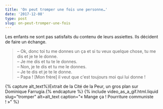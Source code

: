 ```yaml
---
title: 'On peut tromper une fois une personne…'
date: '2017-12-08'
type: post
slug: on-peut-tromper-une-fois
---
```


Les enfants ne sont pas satisfaits du contenu de leurs assiettes. Ils décident de faire un échange.

<!-- more -->

> – Ok, donc toi tu me donnes un ça et si tu veux quelque chose, tu me dis et je te le donne.  
> – Je me dis et tu te le donnes.  
> – Non, je te dis et tu me le donnes.  
> – Je te dis et je te le donne.  
> – Papa ! [Mon frère] il veut que c'est toujours moi qui lui donne !

{% capture alt_text%}Extrait de la Cité de la Peur, un gros plan sur Dominique Farrugia.{% endcapture %}
{% include video_as_a_gif.html.liquid
slug="tromper"
alt=alt_text
caption="&laquo;&nbsp;Mange ça ! Pourriture communiste !&nbsp;&raquo;"
%}
